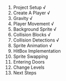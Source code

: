 1. Project Setup √
2. Create A Player √
3. Gravity √
4. Player Movement √
5. Background Sprite √
6. Collision Blocks √
7. Collision Detections √
8. Sprite Animation √
9. HitBox Implementation
10. Sprite Swapping
11. Entering Doors
12. Change Levels
13. Next Steps